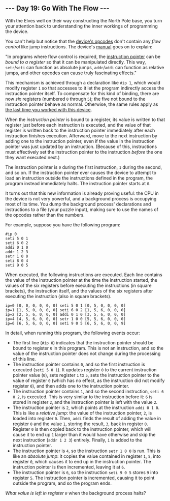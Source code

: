<h2>--- Day 19: Go With The Flow ---</h2><p>With the Elves well on their way constructing the North Pole base, you turn your attention back to understanding the inner workings of programming the device.</p>
<p>You can&apos;t help but notice that the <a href="16">device&apos;s opcodes</a> don&apos;t contain any <em>flow control</em> like jump instructions. The device&apos;s <a href="16">manual</a> goes on to explain:</p>
<p>&quot;In programs where flow control is required, the <a href="https://en.wikipedia.org/wiki/Program_counter">instruction pointer</a> can be <em>bound to a register</em> so that it can be manipulated directly. This way, <code>setr</code>/<code>seti</code> can function as absolute jumps, <code>addr</code>/<code>addi</code> can function as relative jumps, and other opcodes can cause <span title="Good luck maintaining a program that uses a bitwise operation on its instruction pointer, though.">truly fascinating</span> effects.&quot;</p>
<p>This mechanism is achieved through a declaration like <code>#ip 1</code>, which would modify register <code>1</code> so that accesses to it let the program indirectly access the instruction pointer itself. To compensate for this kind of binding, there are now <em>six</em> registers (numbered <code>0</code> through <code>5</code>); the five not bound to the instruction pointer behave as normal. Otherwise, the same rules apply as <a href="16">the last time you worked with this device</a>.</p>
<p>When the <em>instruction pointer</em> is bound to a register, its value is written to that register just before each instruction is executed, and the value of that register is written back to the instruction pointer immediately after each instruction finishes execution. Afterward, move to the next instruction by adding one to the instruction pointer, even if the value in the instruction pointer was just updated by an instruction. (Because of this, instructions must effectively set the instruction pointer to the instruction <em>before</em> the one they want executed next.)</p>
<p>The instruction pointer is <code>0</code> during the first instruction, <code>1</code> during the second, and so on. If the instruction pointer ever causes the device to attempt to load an instruction outside the instructions defined in the program, the program instead immediately halts. The instruction pointer starts at <code>0</code>.</p>
<p>It turns out that this new information is already proving useful: the CPU in the device is not very powerful, and a background process is occupying most of its time.  You dump the background process&apos; declarations and instructions to a file (your puzzle input), making sure to use the names of the opcodes rather than the numbers.</p>
<p>For example, suppose you have the following program:</p>
<pre><code>#ip 0
seti 5 0 1
seti 6 0 2
addi 0 1 0
addr 1 2 3
setr 1 0 0
seti 8 0 4
seti 9 0 5
</code></pre>
<p>When executed, the following instructions are executed. Each line contains the value of the instruction pointer at the time the instruction started, the values of the six registers before executing the instructions (in square brackets), the instruction itself, and the values of the six registers after executing the instruction (also in square brackets).</p>
<pre><code>ip=0 [0, 0, 0, 0, 0, 0] seti 5 0 1 [0, 5, 0, 0, 0, 0]
ip=1 [1, 5, 0, 0, 0, 0] seti 6 0 2 [1, 5, 6, 0, 0, 0]
ip=2 [2, 5, 6, 0, 0, 0] addi 0 1 0 [3, 5, 6, 0, 0, 0]
ip=4 [4, 5, 6, 0, 0, 0] setr 1 0 0 [5, 5, 6, 0, 0, 0]
ip=6 [6, 5, 6, 0, 0, 0] seti 9 0 5 [6, 5, 6, 0, 0, 9]
</code></pre>
<p>In detail, when running this program, the following events occur:</p>
<ul>
<li>The first line (<code>#ip 0</code>) indicates that the instruction pointer should be bound to register <code>0</code> in this program. This is not an instruction, and so the value of the instruction pointer does not change during the processing of this line.</li>
<li>The instruction pointer contains <code>0</code>, and so the first instruction is executed (<code>seti 5 0 1</code>).  It updates register <code>0</code> to the current instruction pointer value (<code>0</code>), sets register <code>1</code> to <code>5</code>, sets the instruction pointer to the value of register <code>0</code> (which has no effect, as the instruction did not modify register <code>0</code>), and then adds one to the instruction pointer.</li>
<li>The instruction pointer contains <code>1</code>, and so the second instruction, <code>seti 6 0 2</code>, is executed. This is very similar to the instruction before it: <code>6</code> is stored in register <code>2</code>, and the instruction pointer is left with the value <code>2</code>.</li>
<li>The instruction pointer is <code>2</code>, which points at the instruction <code>addi 0 1 0</code>.  This is like a <em>relative jump</em>: the value of the instruction pointer, <code>2</code>, is loaded into register <code>0</code>. Then, <code>addi</code> finds the result of adding the value in register <code>0</code> and the value <code>1</code>, storing the result, <code>3</code>, back in register <code>0</code>. Register <code>0</code> is then copied back to the instruction pointer, which will cause it to end up <code>1</code> larger than it would have otherwise and skip the next instruction (<code>addr 1 2 3</code>) entirely. Finally, <code>1</code> is added to the instruction pointer.</li>
<li>The instruction pointer is <code>4</code>, so the instruction <code>setr 1 0 0</code> is run. This is like an <em>absolute jump</em>: it copies the value contained in register <code>1</code>, <code>5</code>, into register <code>0</code>, which causes it to end up in the instruction pointer. The instruction pointer is then incremented, leaving it at <code>6</code>.</li>
<li>The instruction pointer is <code>6</code>, so the instruction <code>seti 9 0 5</code> stores <code>9</code> into register <code>5</code>. The instruction pointer is incremented, causing it to point outside the program, and so the program ends.</li>
</ul>
<p><em>What value is left in register <code>0</code></em> when the background process halts?</p>
